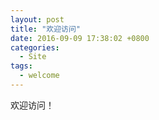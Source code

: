 ```yaml
---
layout: post
title: "欢迎访问"
date: 2016-09-09 17:38:02 +0800
categories:
  - Site
tags:
  - welcome
---
```


欢迎访问！

